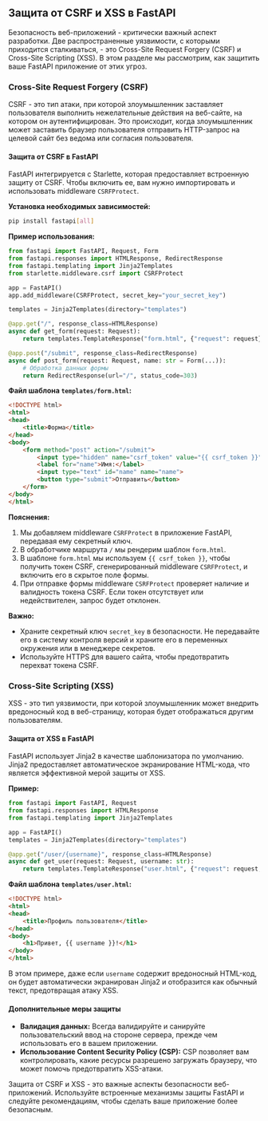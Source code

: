 ## Защита от CSRF и XSS в FastAPI

Безопасность веб-приложений - критически важный аспект разработки. Две распространенные уязвимости, с которыми приходится сталкиваться, - это Cross-Site Request Forgery (CSRF) и Cross-Site Scripting (XSS). В этом разделе мы рассмотрим, как защитить ваше FastAPI приложение от этих угроз.

### Cross-Site Request Forgery (CSRF)

CSRF - это тип атаки, при которой злоумышленник заставляет пользователя выполнить нежелательные действия на веб-сайте, на котором он аутентифицирован. Это происходит, когда злоумышленник может заставить браузер пользователя отправить HTTP-запрос на целевой сайт без ведома или согласия пользователя.

#### Защита от CSRF в FastAPI

FastAPI интегрируется с Starlette, которая предоставляет встроенную защиту от CSRF. Чтобы включить ее, вам нужно импортировать и использовать middleware `CSRFProtect`.

**Установка необходимых зависимостей:**

```bash
pip install fastapi[all]
```

**Пример использования:**

```python
from fastapi import FastAPI, Request, Form
from fastapi.responses import HTMLResponse, RedirectResponse
from fastapi.templating import Jinja2Templates
from starlette.middleware.csrf import CSRFProtect

app = FastAPI()
app.add_middleware(CSRFProtect, secret_key="your_secret_key")

templates = Jinja2Templates(directory="templates")

@app.get("/", response_class=HTMLResponse)
async def get_form(request: Request):
    return templates.TemplateResponse("form.html", {"request": request})

@app.post("/submit", response_class=RedirectResponse)
async def post_form(request: Request, name: str = Form(...)):
    # Обработка данных формы
    return RedirectResponse(url="/", status_code=303)
```

**Файл шаблона `templates/form.html`:**

```html
<!DOCTYPE html>
<html>
<head>
    <title>Форма</title>
</head>
<body>
    <form method="post" action="/submit">
        <input type="hidden" name="csrf_token" value="{{ csrf_token }}">
        <label for="name">Имя:</label>
        <input type="text" id="name" name="name">
        <button type="submit">Отправить</button>
    </form>
</body>
</html>
```

**Пояснения:**

1. Мы добавляем middleware `CSRFProtect` в приложение FastAPI, передавая ему секретный ключ.
2. В обработчике маршрута `/` мы рендерим шаблон `form.html`.
3. В шаблоне `form.html` мы используем `{{ csrf_token }}`, чтобы получить токен CSRF, сгенерированный middleware `CSRFProtect`, и включить его в скрытое поле формы.
4. При отправке формы middleware `CSRFProtect` проверяет наличие и валидность токена CSRF. Если токен отсутствует или недействителен, запрос будет отклонен.

**Важно:**

* Храните секретный ключ `secret_key` в безопасности. Не передавайте его в систему контроля версий и храните его в переменных окружения или в менеджере секретов.
* Используйте HTTPS для вашего сайта, чтобы предотвратить перехват токена CSRF.

### Cross-Site Scripting (XSS)

XSS - это тип уязвимости, при которой злоумышленник может внедрить вредоносный код в веб-страницу, которая будет отображаться другим пользователям. 

#### Защита от XSS в FastAPI

FastAPI использует Jinja2 в качестве шаблонизатора по умолчанию. Jinja2 предоставляет автоматическое экранирование HTML-кода, что является эффективной мерой защиты от XSS.

**Пример:**

```python
from fastapi import FastAPI, Request
from fastapi.responses import HTMLResponse
from fastapi.templating import Jinja2Templates

app = FastAPI()
templates = Jinja2Templates(directory="templates")

@app.get("/user/{username}", response_class=HTMLResponse)
async def get_user(request: Request, username: str):
    return templates.TemplateResponse("user.html", {"request": request, "username": username})
```

**Файл шаблона `templates/user.html`:**

```html
<!DOCTYPE html>
<html>
<head>
    <title>Профиль пользователя</title>
</head>
<body>
    <h1>Привет, {{ username }}!</h1>
</body>
</html>
```

В этом примере, даже если `username` содержит вредоносный HTML-код, он будет автоматически экранирован Jinja2 и отобразится как обычный текст, предотвращая атаку XSS.

#### Дополнительные меры защиты

* **Валидация данных:** Всегда валидируйте и санируйте пользовательский ввод на стороне сервера, прежде чем использовать его в вашем приложении.
* **Использование Content Security Policy (CSP):**  CSP позволяет вам контролировать, какие ресурсы разрешено загружать браузеру, что может помочь предотвратить XSS-атаки.

Защита от CSRF и XSS - это важные аспекты безопасности веб-приложений. Используйте встроенные механизмы защиты FastAPI и следуйте рекомендациям, чтобы сделать ваше приложение более безопасным.

